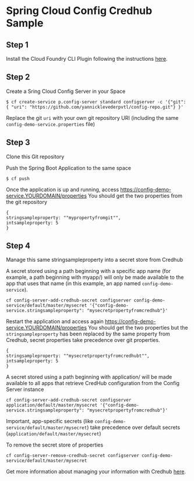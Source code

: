 # Spring Cloud Config Credhub Sample

## Step 1

Install the  Cloud Foundry CLI Plugin following the instructions [here](https://docs.pivotal.io/spring-cloud-services/3-1/common/cf-cli-plugin.html).

## Step 2

Create a Sring Cloud Config Server in your Space
```
$ cf create-service p.config-server standard configserver -c '{"git": { "uri": "https://github.com/yannicklevederpvtl/config-repo.git"} }'
```

Replace the git `uri` with your own git repository URI (including the same `config-demo-service.properties` file)

## Step 3

Clone this Git repository

Push the Spring Boot Application to the same space

```
$ cf push
```

Once the application is up and running, access https://config-demo-service.YOURDOMAIN/properties
You should get the two properties from the git repository

```
{
stringsampleproperty: ""mypropertyfromgit"",
intsampleproperty: 5
}
```

## Step 4

Manage this same stringsampleproperty into a secret store from Credhub

A secret stored using a path beginning with a specific app name (for example, a path beginning with myapp/) will only be made available to the app that uses that name (in this example, an app named `config-demo-service`).

```
cf config-server-add-credhub-secret configserver config-demo-service/default/master/mysecret '{"config-demo-service.stringsampleproperty": "mysecretpropertyfromcredhub"}'
```

Restart the application and access again https://config-demo-service.YOURDOMAIN/properties
You should get the two properties but the `stringsampleproperty` has been replaced by the same property from Credhub, secret properties take precedence over git properties.

```
{
stringsampleproperty: ""mysecretpropertyfromcredhubt"",
intsampleproperty: 5
}
```


A secret stored using a path beginning with application/ will be made available to all apps that retrieve CredHub configuration from the Config Server instance

```
cf config-server-add-credhub-secret configserver application/default/master/mysecret '{"config-demo-service.stringsampleproperty": "mysecretpropertyfromcredhub"}'
```

Important, app-specific secrets (like `config-demo-service/default/master/mysecret`) take precedence over default secrets (`application/default/master/mysecret`)



To remove the secret store of properties
```
cf config-server-remove-credhub-secret configserver config-demo-service/default/master/mysecret 
```

Get more information about managing your information with Credhub [here](https://docs.pivotal.io/spring-cloud-services/3-1/common/config-server/managing-secrets-with-credhub.html).
